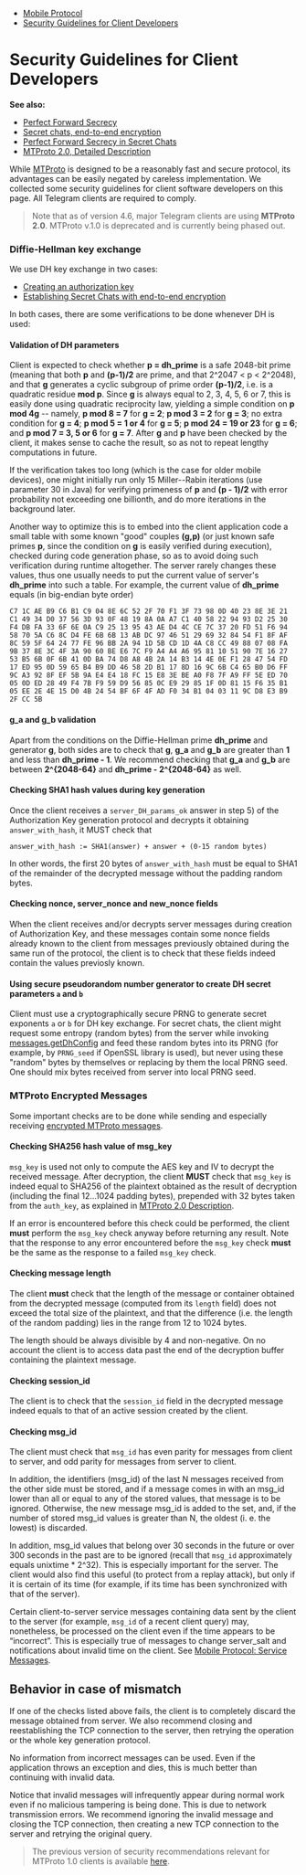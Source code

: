 * [Mobile Protocol](https://core.telegram.org/mtproto)
* [Security Guidelines for Client Developers](https://core.telegram.org/mtproto/security_guidelines)

Security Guidelines for Client Developers
=========================================

**See also:**

* [Perfect Forward Secrecy](https://core.telegram.org/api/pfs)
* [Secret chats, end-to-end encryption](https://core.telegram.org/api/end-to-end)
* [Perfect Forward Secrecy in Secret Chats](https://core.telegram.org/api/end-to-end/pfs)
* [MTProto 2.0, Detailed Description](https://core.telegram.org/mtproto/description)

While [MTProto](https://core.telegram.org/mtproto) is designed to be a reasonably fast and secure protocol, its advantages can be easily negated by careless implementation. We collected some security guidelines for client software developers on this page. All Telegram clients are required to comply.

> Note that as of version 4.6, major Telegram clients are using **MTProto 2.0**. MTProto v.1.0 is deprecated and is currently being phased out.

### [](#diffie-hellman-key-exchange)Diffie-Hellman key exchange

We use DH key exchange in two cases:

* [Creating an authorization key](https://core.telegram.org/mtproto/auth_key)
* [Establishing Secret Chats with end-to-end encryption](https://core.telegram.org/api/end-to-end)

In both cases, there are some verifications to be done whenever DH is used:

#### [](#validation-of-dh-parameters)Validation of DH parameters

Client is expected to check whether **p = dh\_prime** is a safe 2048-bit prime (meaning that both **p** and **(p-1)/2** are prime, and that 2^2047 < p < 2^2048), and that **g** generates a cyclic subgroup of prime order **(p-1)/2**, i.e. is a quadratic residue **mod p**. Since **g** is always equal to 2, 3, 4, 5, 6 or 7, this is easily done using quadratic reciprocity law, yielding a simple condition on **p mod 4g** -- namely, **p mod 8 = 7** for **g = 2**; **p mod 3 = 2** for **g = 3**; no extra condition for **g = 4**; **p mod 5 = 1 or 4** for **g = 5**; **p mod 24 = 19 or 23** for **g = 6**; and **p mod 7 = 3, 5 or 6** for **g = 7**. After **g** and **p** have been checked by the client, it makes sense to cache the result, so as not to repeat lengthy computations in future.

If the verification takes too long (which is the case for older mobile devices), one might initially run only 15 Miller--Rabin iterations (use parameter 30 in Java) for verifying primeness of **p** and **(p - 1)/2** with error probability not exceeding one billionth, and do more iterations in the background later.

Another way to optimize this is to embed into the client application code a small table with some known "good" couples **(g,p)** (or just known safe primes **p**, since the condition on **g** is easily verified during execution), checked during code generation phase, so as to avoid doing such verification during runtime altogether. The server rarely changes these values, thus one usually needs to put the current value of server's **dh\_prime** into such a table. For example, the current value of **dh\_prime** equals (in big-endian byte order)

    C7 1C AE B9 C6 B1 C9 04 8E 6C 52 2F 70 F1 3F 73 98 0D 40 23 8E 3E 21 C1 49 34 D0 37 56 3D 93 0F 48 19 8A 0A A7 C1 40 58 22 94 93 D2 25 30 F4 DB FA 33 6F 6E 0A C9 25 13 95 43 AE D4 4C CE 7C 37 20 FD 51 F6 94 58 70 5A C6 8C D4 FE 6B 6B 13 AB DC 97 46 51 29 69 32 84 54 F1 8F AF 8C 59 5F 64 24 77 FE 96 BB 2A 94 1D 5B CD 1D 4A C8 CC 49 88 07 08 FA 9B 37 8E 3C 4F 3A 90 60 BE E6 7C F9 A4 A4 A6 95 81 10 51 90 7E 16 27 53 B5 6B 0F 6B 41 0D BA 74 D8 A8 4B 2A 14 B3 14 4E 0E F1 28 47 54 FD 17 ED 95 0D 59 65 B4 B9 DD 46 58 2D B1 17 8D 16 9C 6B C4 65 B0 D6 FF 9C A3 92 8F EF 5B 9A E4 E4 18 FC 15 E8 3E BE A0 F8 7F A9 FF 5E ED 70 05 0D ED 28 49 F4 7B F9 59 D9 56 85 0C E9 29 85 1F 0D 81 15 F6 35 B1 05 EE 2E 4E 15 D0 4B 24 54 BF 6F 4F AD F0 34 B1 04 03 11 9C D8 E3 B9 2F CC 5B

#### [](#g-a-and-g-b-validation)g\_a and g\_b validation

Apart from the conditions on the Diffie-Hellman prime **dh\_prime** and generator **g**, both sides are to check that **g**, **g\_a** and **g\_b** are greater than **1** and less than **dh\_prime - 1**. We recommend checking that **g\_a** and **g\_b** are between **2^{2048-64}** and **dh\_prime - 2^{2048-64}** as well.

#### [](#checking-sha1-hash-values-during-key-generation)Checking SHA1 hash values during key generation

Once the client receives a `server_DH_params_ok` answer in step 5) of the Authorization Key generation protocol and decrypts it obtaining `answer_with_hash`, it MUST check that

    answer_with_hash := SHA1(answer) + answer + (0-15 random bytes)

In other words, the first 20 bytes of `answer_with_hash` must be equal to SHA1 of the remainder of the decrypted message without the padding random bytes.

#### [](#checking-nonce-server-nonce-and-new-nonce-fields)Checking nonce, server\_nonce and new\_nonce fields

When the client receives and/or decrypts server messages during creation of Authorization Key, and these messages contain some nonce fields already known to the client from messages previously obtained during the same run of the protocol, the client is to check that these fields indeed contain the values previosly known.

#### [](#using-secure-pseudorandom-number-generator-to-create-dh-secret-parameters-a-and-b)Using secure pseudorandom number generator to create DH secret parameters `a` and `b`

Client must use a cryptographically secure PRNG to generate secret exponents `a` or `b` for DH key exchange. For secret chats, the client might request some entropy (random bytes) from the server while invoking [messages.getDhConfig](https://core.telegram.org/method/messages.getDhConfig) and feed these random bytes into its PRNG (for example, by `PRNG_seed` if OpenSSL library is used), but never using these "random" bytes by themselves or replacing by them the local PRNG seed. One should mix bytes received from server into local PRNG seed.

### [](#mtproto-encrypted-messages)MTProto Encrypted Messages

Some important checks are to be done while sending and especially receiving [encrypted MTProto messages](https://core.telegram.org/mtproto/description).

#### [](#checking-sha256-hash-value-of-msg-key)Checking SHA256 hash value of msg\_key

`msg_key` is used not only to compute the AES key and IV to decrypt the received message. After decryption, the client **MUST** check that `msg_key` is indeed equal to SHA256 of the plaintext obtained as the result of decryption (including the final 12...1024 padding bytes), prepended with 32 bytes taken from the `auth_key`, as explained in [MTProto 2.0 Description](https://core.telegram.org/mtproto/description#defining-aes-key-and-initialization-vector).

If an error is encountered before this check could be performed, the client **must** perform the `msg_key` check anyway before returning any result. Note that the response to any error encountered before the `msg_key` check **must** be the same as the response to a failed `msg_key` check.

#### [](#checking-message-length)Checking message length

The client **must** check that the length of the message or container obtained from the decrypted message (computed from its `length` field) does not exceed the total size of the plaintext, and that the difference (i.e. the length of the random padding) lies in the range from 12 to 1024 bytes.

The length should be always divisible by 4 and non-negative. On no account the client is to access data past the end of the decryption buffer containing the plaintext message.

#### [](#checking-session-id)Checking session\_id

The client is to check that the `session_id` field in the decrypted message indeed equals to that of an active session created by the client.

#### [](#checking-msg-id)Checking msg\_id

The client must check that `msg_id` has even parity for messages from client to server, and odd parity for messages from server to client.

In addition, the identifiers (msg\_id) of the last N messages received from the other side must be stored, and if a message comes in with an msg\_id lower than all or equal to any of the stored values, that message is to be ignored. Otherwise, the new message msg\_id is added to the set, and, if the number of stored msg\_id values is greater than N, the oldest (i. e. the lowest) is discarded.

In addition, msg\_id values that belong over 30 seconds in the future or over 300 seconds in the past are to be ignored (recall that `msg_id` approximately equals unixtime \* 2^32). This is especially important for the server. The client would also find this useful (to protect from a replay attack), but only if it is certain of its time (for example, if its time has been synchronized with that of the server).

Certain client-to-server service messages containing data sent by the client to the server (for example, `msg_id` of a recent client query) may, nonetheless, be processed on the client even if the time appears to be “incorrect”. This is especially true of messages to change server\_salt and notifications about invalid time on the client. See [Mobile Protocol: Service Messages](https://core.telegram.org/mtproto/service_messages).

[](#behavior-in-case-of-mismatch)Behavior in case of mismatch
-------------------------------------------------------------

If one of the checks listed above fails, the client is to completely discard the message obtained from server. We also recommend closing and reestablishing the TCP connection to the server, then retrying the operation or the whole key generation protocol.

No information from incorrect messages can be used. Even if the application throws an exception and dies, this is much better than continuing with invalid data.

Notice that invalid messages will infrequently appear during normal work even if no malicious tampering is being done. This is due to network transmission errors. We recommend ignoring the invalid message and closing the TCP connection, then creating a new TCP connection to the server and retrying the original query.

> The previous version of security recommendations relevant for MTProto 1.0 clients is available [here](https://core.telegram.org/mtproto/security_guidelines_v1).